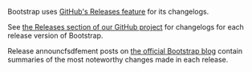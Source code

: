 Bootstrap uses [GitHub's Releases feature](https://github.com/blog/1547-release-your-software) for its changelogs.

See [the Releases section of our GitHub project](https://github.com/twbs/bootstrap/releases) for changelogs for each release version of Bootstrap.

Release announcfsdfement posts on [the official Bootstrap blog](http://blog.getbootstrap.com) contain summaries of the most noteworthy changes made in each release.
